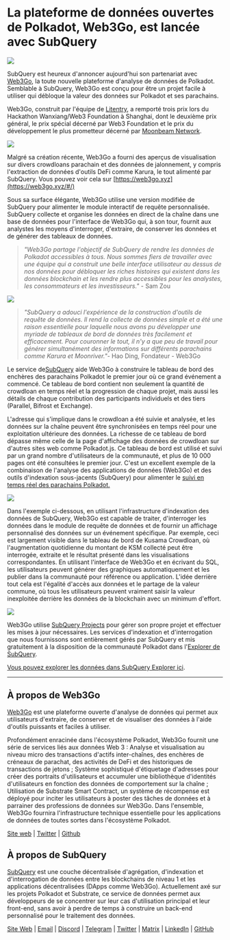 # La plateforme de données ouvertes de Polkadot, Web3Go, est lancée avec SubQuery

![](https://cdn-images-1.medium.com/max/800/1*LVZ_xKn_K5DlTSxqTr-2BA.png)

SubQuery est heureux d'annoncer aujourd'hui son partenariat avec [Web3Go](https://www.web3go.xyz/), la toute nouvelle plateforme d'analyse de données de Polkadot. Semblable à SubQuery, Web3Go est conçu pour être un projet facile à utiliser qui débloque la valeur des données sur Polkadot et ses parachains.

Web3Go, construit par l'équipe de [Litentry](https://www.litentry.com/), a remporté trois prix lors du Hackathon Wanxiang/Web3 Foundation à Shanghai, dont le deuxième prix général, le prix spécial décerné par Web3 Foundation et le prix du développement le plus prometteur décerné par [Moonbeam Network](https://moonbeam.network/).

![](https://cdn-images-1.medium.com/max/800/1*QOng9s-Mc62WBElrj6KBmg.gif)

Malgré sa création récente, Web3Go a fourni des aperçus de visualisation sur divers crowdloans parachain et des données de jalonnement, y compris l'extraction de données d'outils DeFi comme Karura, le tout alimenté par SubQuery. Vous pouvez voir cela sur [https://web3go.xyz](https://web3go.xyz/#/)

Sous sa surface élégante, Web3Go utilise une version modifiée de SubQuery pour alimenter le module interactif de requête personnalisée. SubQuery collecte et organise les données en direct de la chaîne dans une base de données pour l'interface de Web3Go qui, à son tour, fournit aux analystes les moyens d'interroger, d'extraire, de conserver les données et de générer des tableaux de données.

> _"Web3Go partage l'objectif de SubQuery de rendre les données de Polkadot accessibles à tous. Nous sommes fiers de travailler avec une équipe qui a construit une belle interface utilisateur au dessus de nos données pour débloquer les riches histoires qui existent dans les données blockchain et les rendre plus accessibles pour les analystes, les consommateurs et les investisseurs."_ - Sam Zou

![](https://cdn-images-1.medium.com/max/800/1*v2Ip-qCB6hkiNiEPY32hrw.png)

> _"SubQuery a adouci l'expérience de la construction d'outils de requête de données. Il rend la collecte de données simple et a été une raison essentielle pour laquelle nous avons pu développer une myriade de tableaux de bord de données très facilement et efficacement. Pour couronner le tout, il n'y a que peu de travail pour générer simultanément des informations sur différents parachains comme Karura et Moonriver."_- Hao Ding, Fondateur - Web3Go

Le service de[SubQuery](https://subquery.network/) aide Web3Go à construire le tableau de bord des enchères des parachains Polkadot le premier jour où ce grand événement a commencé. Ce tableau de bord contient non seulement la quantité de crowdloan en temps réel et la progression de chaque projet, mais aussi les détails de chaque contribution des participants individuels et des tiers (Parallel, Bifrost et Exchange).

L'adresse qui s'implique dans le crowdloan a été suivie et analysée, et les données sur la chaîne peuvent être synchronisées en temps réel pour une exploitation ultérieure des données. La richesse de ce tableau de bord dépasse même celle de la page d'affichage des données de crowdloan sur d'autres sites web comme Polkadot.js. Ce tableau de bord est utilisé et suivi par un grand nombre d'utilisateurs de la communauté, et plus de 10 000 pages ont été consultées le premier jour. C'est un excellent exemple de la combinaison de l'analyse des applications de données (Web3Go) et des outils d'indexation sous-jacents (SubQuery) pour alimenter le [suivi en temps réel des parachains Polkadot.](https://web3go.xyz/#/ParaChainProfiler4Polkadot?chainType=Polkadot)

![](https://cdn-images-1.medium.com/max/800/1*XM2TalsUm1Z93lV5zFMf9w.png)

Dans l'exemple ci-dessous, en utilisant l'infrastructure d'indexation des données de SubQuery, Web3Go est capable de traiter, d'interroger les données dans le module de requête de données et de fournir un affichage personnalisé des données sur un événement spécifique. Par exemple, ceci est largement visible dans le tableau de bord de Kusama Crowdloan, où l'augmentation quotidienne du montant de KSM collecté peut être interrogée, extraite et le résultat présenté dans les visualisations correspondantes. En utilisant l'interface de Web3Go et en écrivant du SQL, les utilisateurs peuvent générer des graphiques automatiquement et les publier dans la communauté pour référence ou application. L'idée derrière tout cela est l'égalité d'accès aux données et le partage de la valeur commune, où tous les utilisateurs peuvent vraiment saisir la valeur inexploitée derrière les données de la blockchain avec un minimum d'effort.

![](https://cdn-images-1.medium.com/max/800/1*Z2g_zEFqOJ3T_2BDDDZT4A.png)

Web3Go utilise [SubQuery Projects](https://project.subquery.network/) pour gérer son propre projet et effectuer les mises à jour nécessaires. Les services d'indexation et d'interrogation que nous fournissons sont entièrement gérés par SubQuery et mis gratuitement à la disposition de la communauté Polkadot dans l'[Explorer de SubQuery](https://explorer.subquery.network/).

[Vous pouvez explorer les données dans SubQuery Explorer ici](https://explorer.subquery.network/subquery/bianyunjian/polkadot-crowdloans).

----------

## À propos de Web3Go

[Web3Go](https://www.web3go.xyz/) est une plateforme ouverte d'analyse de données qui permet aux utilisateurs d'extraire, de conserver et de visualiser des données à l'aide d'outils puissants et faciles à utiliser.

Profondément enracinée dans l'écosystème Polkadot, Web3Go fournit une série de services liés aux données Web 3 : Analyse et visualisation au niveau micro des transactions d'actifs inter-chaînes, des enchères de créneaux de parachat, des activités de DeFi et des historiques de transactions de jetons ; Système sophistiqué d'étiquetage d'adresses pour créer des portraits d'utilisateurs et accumuler une bibliothèque d'identités d'utilisateurs en fonction des données de comportement sur la chaîne ; Utilisation de Substrate Smart Contract, un système de récompense est déployé pour inciter les utilisateurs à poster des tâches de données et à parrainer des professions de données sur Web3Go. Dans l'ensemble, Web3Go fournira l'infrastructure technique essentielle pour les applications de données de toutes sortes dans l'écosystème Polkadot.

[Site web](https://web3go.xyz/#/) | [Twitter](http://twitter.com/web3go) | [Github](https://github.com/web3go-xyz)

## À propos de SubQuery

[SubQuery](https://subquery.network/) est une couche décentralisée d'agrégation, d'indexation et d'interrogation de données entre les blockchains de niveau 1 et les applications décentralisées (DApps comme Web3Go). Actuellement axé sur les projets Polkadot et Substrate, ce service de données permet aux développeurs de se concentrer sur leur cas d'utilisation principal et leur front-end, sans avoir à perdre de temps à construire un back-end personnalisé pour le traitement des données.

[Site Web](https://subquery.network/) | [Email](mailto:hello@subquery.network) | [Discord](https://discord.com/invite/78zg8aBSMG) | [Telegram](https://t.me/subquerynetwork) | [Twitter](https://twitter.com/subquerynetwork) | [Matrix](https://matrix.to/#/#subquery:matrix.org) | [LinkedIn](https://www.linkedin.com/company/subquery) | [GitHub](https://github.com/subquery)
